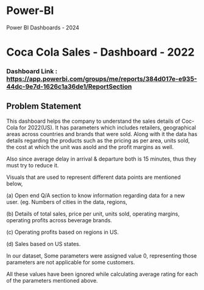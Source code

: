 # Power-BI
Power BI Dashboards - 2024
# Coca Cola Sales - Dashboard - 2022

### Dashboard Link : https://app.powerbi.com/groups/me/reports/384d017e-e935-44dc-9e7d-1626c1a36de1/ReportSection

## Problem Statement

This dashboard helps the company to understand the sales details of Coc-Cola for 2022(US). It has parameters which includes retailers, geographical areas across countries and brands that were sold. Along with it the data has details regarding the products such as the pricing as per area, units sold, the cost at which the unit was asold and the profit margins as well.


Also since average delay in arrival & departure both is 15 minutes, thus they must try to reduce it.


 Visuals that are used to represent different data points are mentioned below,

  (a) Open end Q/A section to know information regarding data for a new user. (eg. Numbers of cities in the data, regions, 

  (b) Details of total sales, price per unit, units sold, operating margins, operating profits across beverage brands.
  
  (c) Operating profits based on regions in US.
  
  (d) Sales based on US states.
  

  
In our dataset, Some parameters were assigned value 0, representing those parameters are not applicable for some customers.

All these values have been ignored while calculating average rating for each of the parameters mentioned above.
